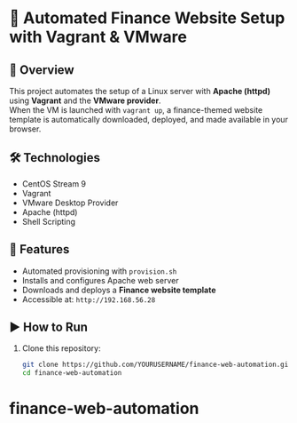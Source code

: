 # 🚀 Automated Finance Website Setup with Vagrant & VMware

## 📌 Overview
This project automates the setup of a Linux server with **Apache (httpd)** using **Vagrant** and the **VMware provider**.  
When the VM is launched with `vagrant up`, a finance-themed website template is automatically downloaded, deployed, and made available in your browser.

## 🛠️ Technologies
- CentOS Stream 9
- Vagrant
- VMware Desktop Provider
- Apache (httpd)
- Shell Scripting

## 🚀 Features
- Automated provisioning with `provision.sh`
- Installs and configures Apache web server
- Downloads and deploys a **Finance website template**
- Accessible at: `http://192.168.56.28`

## ▶️ How to Run

1. Clone this repository:
   ```bash
   git clone https://github.com/YOURUSERNAME/finance-web-automation.git
   cd finance-web-automation
# finance-web-automation
